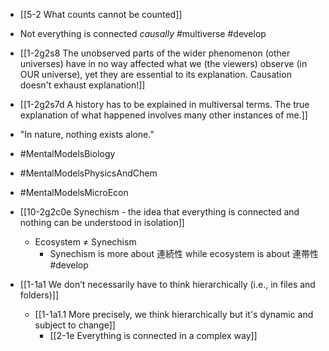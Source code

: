 - [[5-2 What counts cannot be counted]]

- Not everything is connected *causally* #multiverse #develop
- [[1-2g2s8 The unobserved parts of the wider phenomenon (other universes) have in no way affected what we (the viewers) observe (in OUR universe), yet they are essential to its explanation. Causation doesn't exhaust explanation!]]
- [[1-2g2s7d A history has to be explained in multiversal terms. The true explanation of what happened involves many other instances of me.]]

- "In nature, nothing exists alone."

- #MentalModelsBiology
- #MentalModelsPhysicsAndChem
- #MentalModelsMicroEcon

- [[10-2g2c0e Synechism - the idea that everything is connected and nothing can be understood in isolation]]
	- Ecosystem ≠ Synechism
		- Synechism is more about 連続性 while ecosystem is about 連帯性 #develop

- [[1-1a1 We don’t necessarily have to think hierarchically (i.e., in files and folders)]]
	- [[1-1a1.1 More precisely, we think hierarchically but it's dynamic and subject to change]]
		- [[2-1e Everything is connected in a complex way]]
